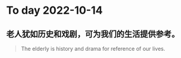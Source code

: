
# To day 2022-10-14


## 老人犹如历史和戏剧，可为我们的生活提供参考。
> The elderly is history and drama for reference of our lives.

    